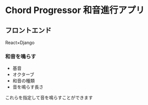 # Chord Progressor 和音進行アプリ

## フロントエンド

React×Django

### 和音を鳴らす

- 基音
- オクターブ
- 和音の種類
- 音を鳴らす長さ

これらを指定して音を鳴らすことができます
